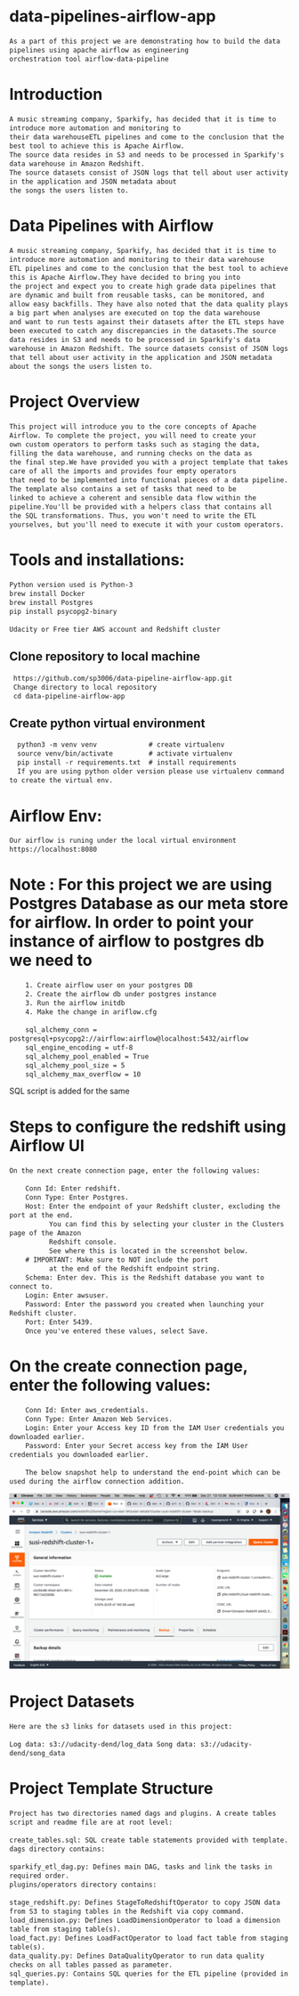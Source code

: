 # data-pipelines-airflow-app
    As a part of this project we are demonstrating how to build the data pipelines using apache airflow as engineering 
    orchestration tool airflow-data-pipeline

# Introduction
    A music streaming company, Sparkify, has decided that it is time to introduce more automation and monitoring to 
    their data warehouseETL pipelines and come to the conclusion that the best tool to achieve this is Apache Airflow.
    The source data resides in S3 and needs to be processed in Sparkify's data warehouse in Amazon Redshift. 
    The source datasets consist of JSON logs that tell about user activity in the application and JSON metadata about 
    the songs the users listen to.

# Data Pipelines with Airflow
    A music streaming company, Sparkify, has decided that it is time to introduce more automation and monitoring to their data warehouse 
    ETL pipelines and come to the conclusion that the best tool to achieve this is Apache Airflow.They have decided to bring you into 
    the project and expect you to create high grade data pipelines that are dynamic and built from reusable tasks, can be monitored, and 
    allow easy backfills. They have also noted that the data quality plays a big part when analyses are executed on top the data warehouse 
    and want to run tests against their datasets after the ETL steps have been executed to catch any discrepancies in the datasets.The source 
    data resides in S3 and needs to be processed in Sparkify's data warehouse in Amazon Redshift. The source datasets consist of JSON logs 
    that tell about user activity in the application and JSON metadata about the songs the users listen to.

# Project Overview 
    This project will introduce you to the core concepts of Apache Airflow. To complete the project, you will need to create your 
    own custom operators to perform tasks such as staging the data, filling the data warehouse, and running checks on the data as 
    the final step.We have provided you with a project template that takes care of all the imports and provides four empty operators 
    that need to be implemented into functional pieces of a data pipeline. The template also contains a set of tasks that need to be 
    linked to achieve a coherent and sensible data flow within the pipeline.You'll be provided with a helpers class that contains all 
    the SQL transformations. Thus, you won't need to write the ETL yourselves, but you'll need to execute it with your custom operators.
    
# Tools and installations:
    Python version used is Python-3 
    brew install Docker
    brew install Postgres 
    pip install psycopg2-binary
    
    Udacity or Free tier AWS account and Redshift cluster
  ## Clone repository to local machine
     https://github.com/sp3006/data-pipeline-airflow-app.git
     Change directory to local repository
     cd data-pipeline-airflow-app
  ## Create python virtual environment
      python3 -m venv venv             # create virtualenv
      source venv/bin/activate         # activate virtualenv
      pip install -r requirements.txt  # install requirements
      If you are using python older version please use virtualenv command to create the virtual env.

# Airflow Env:
    Our airflow is runing under the local virtual environment 
    https://localhost:8080
# Note : For this project we are using Postgres Database as our meta store for airflow. In order to point your instance of airflow to postgres db we need to 
        1. Create airflow user on your postgres DB
        2. Create the airflow db under postgres instance
        3. Run the airflow initdb
        4. Make the change in ariflow.cfg

        sql_alchemy_conn = postgresql+psycopg2://airflow:airflow@localhost:5432/airflow
        sql_engine_encoding = utf-8
        sql_alchemy_pool_enabled = True
        sql_alchemy_pool_size = 5
        sql_alchemy_max_overflow = 10

SQL script is added for the same

# Steps to configure the redshift using Airflow UI
    On the next create connection page, enter the following values:

        Conn Id: Enter redshift.
        Conn Type: Enter Postgres.
        Host: Enter the endpoint of your Redshift cluster, excluding the port at the end. 
              You can find this by selecting your cluster in the Clusters page of the Amazon 
              Redshift console. 
              See where this is located in the screenshot below. 
        # IMPORTANT: Make sure to NOT include the port 
              at the end of the Redshift endpoint string.
        Schema: Enter dev. This is the Redshift database you want to connect to.
        Login: Enter awsuser.
        Password: Enter the password you created when launching your Redshift cluster.
        Port: Enter 5439.
        Once you've entered these values, select Save.


# On the create connection page, enter the following values:

        Conn Id: Enter aws_credentials.
        Conn Type: Enter Amazon Web Services.
        Login: Enter your Access key ID from the IAM User credentials you downloaded earlier.
        Password: Enter your Secret access key from the IAM User credentials you downloaded earlier.
        
        The below snapshot help to understand the end-point which can be used during the airflow connection addition.
![alt text](https://github.com/sp3006/data-pipeline-airflow-app/blob/main/airflow/images/Redshift-Cluster-end-point.png)

# Project Datasets
    Here are the s3 links for datasets used in this project:

    Log data: s3://udacity-dend/log_data Song data: s3://udacity-dend/song_data

# Project Template Structure
    Project has two directories named dags and plugins. A create tables script and readme file are at root level:

    create_tables.sql: SQL create table statements provided with template.
    dags directory contains:

    sparkify_etl_dag.py: Defines main DAG, tasks and link the tasks in required order.
    plugins/operators directory contains:

    stage_redshift.py: Defines StageToRedshiftOperator to copy JSON data from S3 to staging tables in the Redshift via copy command.
    load_dimension.py: Defines LoadDimensionOperator to load a dimension table from staging table(s).
    load_fact.py: Defines LoadFactOperator to load fact table from staging table(s).
    data_quality.py: Defines DataQualityOperator to run data quality checks on all tables passed as parameter.
    sql_queries.py: Contains SQL queries for the ETL pipeline (provided in template).
